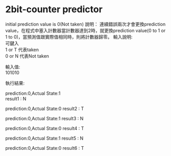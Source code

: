 # 2bit-counter predictor
initial prediction value is 0(Not taken)
說明：
連續錯誤兩次才會更換prediction value，在程式中塞入計數器當計數器達到2時，就更換prediction value(0 to 1 or 1 to 0)，當預測值跟實際值相同時，則將計數器歸零。
輸入說明:  
可鍵入  
1 or T 代表taken  
0 or N 代表Not taken  

輸入值:  
101010  

執行結果:  

prediction:0,Actual State:1  
result1 : N  

prediction:0,Actual State:0
result2 : T

prediction:0,Actual State:1
result3 : N

prediction:0,Actual State:0
result4 : T

prediction:0,Actual State:1
result5 : N

prediction:0,Actual State:0
result6 : T
